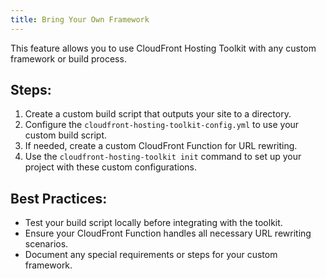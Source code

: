 ```yaml
---
title: Bring Your Own Framework
---
```


This feature allows you to use CloudFront Hosting Toolkit with any custom framework or build process.

## Steps:

1. Create a custom build script that outputs your site to a directory.
2. Configure the `cloudfront-hosting-toolkit-config.yml` to use your custom build script.
3. If needed, create a custom CloudFront Function for URL rewriting.
4. Use the `cloudfront-hosting-toolkit init` command to set up your project with these custom configurations.

## Best Practices:

- Test your build script locally before integrating with the toolkit.
- Ensure your CloudFront Function handles all necessary URL rewriting scenarios.
- Document any special requirements or steps for your custom framework.
